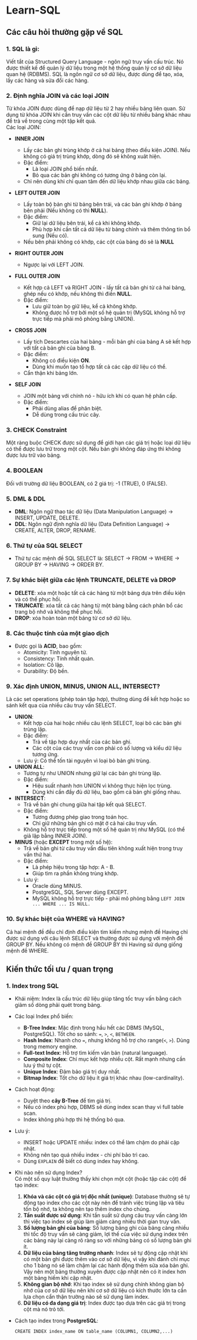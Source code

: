 # Learn-SQL

## Các câu hỏi thường gặp về SQL

### 1. SQL là gì:

Viết tắt của Structured Query Language - ngôn ngữ truy vấn cấu trúc.  Nó được thiết kế để quản lý dữ liệu trong một hệ thống quản lý cơ sở dữ liệu quan hệ (RDBMS). SQL là ngôn ngữ cơ sở dữ liệu, được dùng để tạo, xóa, lấy các hàng và sửa đổi các hàng.

### 2. Định nghĩa JOIN và các loại JOIN

Từ khóa JOIN được dùng để nạp dữ liệu từ 2 hay nhiều bảng liên quan. Sử dụng từ khóa JOIN khi cần truy vấn các cột dữ liệu từ nhiều bảng khác nhau để trả về trong cùng một tập kết quả.  
Các loại JOIN:

- **INNER JOIN**  
    
    - Lấy các bản ghi trùng khớp ở cả hai bảng (theo điều kiện JOIN). Nếu không có giá trị trùng khớp, dòng đó sẽ không xuât hiện.
    - Đặc điểm: 
        - Là loại JOIN phổ biến nhất.
        - Bỏ qua các bản ghi không có tương ứng ở bảng còn lại.
    - Chỉ nên dùng khi chỉ quan tâm đến dữ liệu khớp nhau giữa các bảng.

- **LEFT OUTER JOIN**

    - Lấy toàn bộ bản ghi từ bảng bên trái, và các bản ghi khớp ở bảng bên phải (Nếu không có thì **NULL**).
    - Đặc điểm:
        - Giữ lại dữ liệu bên trái, kể cả khi không khớp.
        - Phù hợp khi cần tất cả dữ liệu từ bảng chính và thêm thông tin bổ sung (Nếu có).
    - Nếu bên phải không có khớp, các cột của bảng đó sẽ là **NULL**

- **RIGHT OUTER JOIN**

    - Ngược lại với LEFT JOIN.

- **FULL OUTER JOIN**

    - Kết hợp cả LEFT và RIGHT JOIN - lấy tất cả bản ghi từ cả hai bảng, ghép nếu có khớp, nếu không thì điền **NULL**.
    - Đặc điểm:
        - Lưu giữ toàn bọ giữ liệu, kể cả không khớp.
        - Không được hỗ trợ bởi một số hệ quản trị (MySQL không hỗ trợ trực tiếp mà phải mô phỏng bằng UNION).

- **CROSS JOIN**

    - Lấy tích Descartes của hai bảng - mỗi bản ghi của bảng A sẽ kết hợp với tất cả bản ghi của bảng B.
    - Đặc điểm:
        - Không có điều kiện **ON**.
        - Dùng khi muốn tạo tổ hợp tất cả các cặp dữ liệu có thể.
    - Cẩn thận khi bảng lớn.

- **SELF JOIN**

    - JOIN một bảng với chính nó - hữu ích khi có quan hệ phân cấp.
    - Đặc điểm:
        - Phải dùng alias để phân biệt.
        - Dễ dùng trong cấu trúc cây.

### 3. CHECK Constraint

Một ràng buộc CHECK được sử dụng để giới hạn các giá trị hoặc loại dữ liệu có thể được lưu trữ trong một cột. Nếu bản ghi không đáp ứng thì không được lưu trữ vào bảng.

### 4. BOOLEAN

Đối với trường dữ liệu BOOLEAN, có 2 giá trị: -1 (TRUE), 0 (FALSE).

### 5. DML & DDL

- **DML**: Ngôn ngữ thao tác dữ liệu (Data Manipulation Language) -> INSERT, UPDATE, DELETE.
- **DDL**: Ngôn ngữ định nghĩa dữ liệu (Data Definition Language) -> CREATE, ALTER, DROP, RENAME.

### 6. Thứ tự của SQL SELECT

- Thứ tự các mệnh đề SQL SELECT là: SELECT -> FROM -> WHERE -> GROUP BY -> HAVING -> ORDER BY.

### 7. Sự khác biệt giữa các lệnh TRUNCATE, DELETE và DROP

- **DELETE**: xóa một hoặc tất cả các hàng từ một bảng dựa trên điều kiện và có thể phục hồi.
- **TRUNCATE**: xóa tất cả các hàng từ một bảng bằng cách phân bổ các trang bộ nhớ và không thể phục hồi.
- **DROP**: xóa hoàn toàn một bảng từ cơ sở dữ liệu.

### 8. Các thuộc tính của một giao dịch

- Được gọi là **ACID**, bao gồm:
    - Atomicity: Tính nguyên tử.
    - Consistency: Tính nhất quán.
    - Isolation: Cô lập.
    - Durability: Độ bền.

### 9. Xác định UNION, MINUS, UNION ALL, INTERSECT?

Là các set operations (phép toán tập hợp), thường dùng để kết hợp hoặc so sánh kết qua của nhiều câu truy vấn SELECT.

- **UNION**:
    - Kết hợp của hai hoặc nhiều câu lệnh SELECT, loại bỏ các bản ghi trùng lặp.
    - Đặc điểm:
        - Trả về tập hợp duy nhất của các bản ghi.
        - Các cột của các truy vấn con phải có số lượng và kiểu dữ liệu tương ứng.
    - Lưu ý: Có thể tốn tài nguyên vì loại bỏ bản ghi trùng.
- **UNION ALL**:
    - Tương tự như UNION nhưng giữ lại các bản ghi trùng lặp.
    - Đặc điểm:
        - Hiệu suất nhanh hơn UNION vì không thực hiện lọc trùng.
        - Dùng khi cần đầy đủ dữ liệu, bao gồm cả bản ghi giống nhau.
- **INTERSECT**:
    - Trả về bản ghi chung giữa hai tập kết quả SELECT.
    - Đặc điểm:
        - Tương đương phép giao trong toán học.
        - Chỉ giữ những bản ghi có mặt ở cả hai câu truy vấn.
    - Không hỗ trợ trực tiếp trong một số hệ quản trị như MySQL (có thể giả lập bằng INNER JOIN).
- **MINUS** (hoặc **EXCEPT** trong một số hệ):
    - Trả về bản ghi từ câu truy vấn đầu tiên không xuất hiện trong truy vấn thứ hai.
    - Đặc điểm:
        - Là phép hiệu trong tập hợp: A - B.
        - Giúp tìm ra phần không trùng khớp.
    - Lưu ý:
        - Oracle dùng MINUS.
        - PostgreSQL, SQL Server dùng EXCEPT.
        - MySQL không hỗ trợ trực tiếp - phải mô phỏng bằng `LEFT JOIN ... WHERE ... IS NULL.`

### 10. Sự khác biệt của WHERE và HAVING?

Cả hai mệnh đề đều chỉ định điều kiện tìm kiếm nhưng mệnh đề Having chỉ được sử dụng với câu lệnh SELECT và thường được sử dụng với mệnh đề GROUP BY. Nếu không có mệnh đề GROUP BY thì Having sử dụng giống mệnh đề WHERE.

## Kiến thức tối ưu / quan trọng

### 1. Index trong SQL

- Khái niệm: Index là cấu trúc dữ liệu giúp tăng tốc truy vấn bằng cách giảm số dòng phải quét trong bảng.
- Các loại Index phổ biến:
    - **B-Tree Index**: Mặc định trong hầu hết các DBMS (MySQL, PostgreSQL). Tốt cho so sánh: `=`, `>`, `<`, `BETWEEN`.
    - **Hash Index**: Nhanh cho `=`, nhưng không hỗ trợ cho range(`<`, `>`). Dùng trong memory engine.
    - **Full-text Index**: Hỗ trợ tìm kiếm văn bản (natural language).
    - **Composite Index**: Chỉ mục kết hợp nhiều cột. Rất mạnh nhưng cần lưu ý thứ tự cột.
    - **Unique Index**: Đảm bảo giá trị duy nhất.
    - **Bitmap Index**: Tốt cho dữ liệu ít giá trị khác nhau (low-cardinality).
- Cách hoạt động:
    - Duyệt theo **cây B-Tree** để tìm giá trị.
    - Nếu có index phù hợp, DBMS sẽ dùng index scan thay vì full table scan.
    - Index không phù hợp thì hệ thống bỏ qua.
- Lưu ý:
    - INSERT hoặc UPDATE nhiều: index có thể làm chậm do phải cập nhật.
    - Không nên tạo quá nhiều index - chi phí bảo trì cao.
    - Dùng `EXPLAIN` để biết có dùng index hay không.
- Khi nào nên sử dụng Index?  
Có một số quy luật thường thấy khi chọn một cột (hoặc tập các cột) để tạo index:
    1. **Khóa và các cột có giá trị độc nhất (unique)**: Database thường sẽ tự động tạo index cho các cột này nên để tránh việc trùng lặp và tiêu tốn bộ nhớ, ta không nên tạo thêm index cho chúng.
    2. **Tần suất được sử dụng**: Khi tần suất sử dụng câu truy vấn càng lớn thì việc tạo index sẽ giúp làm giảm càng nhiều thời gian truy vấn.
    3. **Số lượng bản ghi của bảng**: Số lượng bảng ghi của bảng càng nhiều thì tốc độ truy vấn sẽ càng giảm, lợi thế của việc sử dụng index trên các bảng này lại càng rõ ràng so với những bảng có số lượng bản ghi ít.
    4. **Dữ liệu của bảng tăng trưởng nhanh**: Index sẽ tự động cập nhật khi có một bản ghi được thêm vào cơ sở dữ liệu, vì vậy khi đánh chỉ mục cho 1 bảng nó sẽ làm chậm lại các hành động thêm sửa xóa bản ghi. Vậy nên một bảng thường xuyên được cập nhật nên có ít index hơn một bảng hiếm khi cập nhật.
    5. **Không gian bộ nhớ**: Khi tạo index sẽ sử dụng chính không gian bộ nhớ của cơ sở dữ liệu nên khi cơ sở dữ liệu có kích thước lớn ta cần lựa chọn cẩn thận trường nào sẽ sử dụng làm index.
    6. **Dữ liệu có đa dạng giá trị**: Index được tạo dựa trên các giá trị trong cột mà nó trỏ tới.
- Cách tạo index trong **PostgreSQL**:

    `CREATE INDEX index_name ON table_name (COLUMN1, COLUMN2,...)`

  
